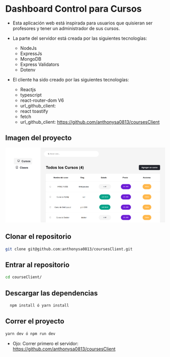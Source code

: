 # Dashboard Control para Cursos

- Esta aplicación web está inspirada para usuarios que quisieran ser profesores y tener un administrador de sus cursos.
- La parte del servidor está creada por las siguientes tecnologías:
  - NodeJs
  - ExpressJs
  - MongoDB
  - Express Validators
  - Dotenv
- El cliente ha sido creado por las siguientes tecnologías:

  - Reactjs
  - typescript
  - react-router-dom V6
  - url_github_client:
  - react toastify
  - fetch
  - url_github_client: https://github.com/anthonysa0813/coursesClient

## Imagen del proyecto

![imagen_de_project](public\image_project.png)

## Clonar el repositorio

```bash
git clone git@github.com:anthonysa0813/coursesClient.git
```

## Entrar al repositorio

```bash
cd courseClient/
```

## Descargar las dependencias

```bash
  npm install ó yarn install
```

## Correr el proyecto

```bash
yarn dev ó npm run dev
```

- Ojo: Correr primero el servidor: https://github.com/anthonysa0813/coursesClient
